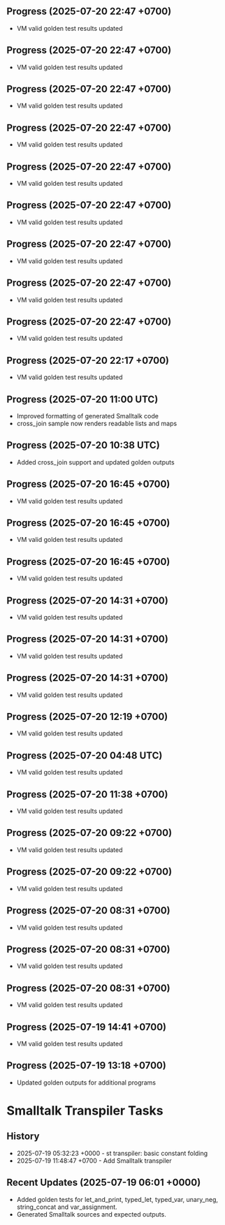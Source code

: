 ## Progress (2025-07-20 22:47 +0700)
- VM valid golden test results updated

## Progress (2025-07-20 22:47 +0700)
- VM valid golden test results updated

## Progress (2025-07-20 22:47 +0700)
- VM valid golden test results updated

## Progress (2025-07-20 22:47 +0700)
- VM valid golden test results updated

## Progress (2025-07-20 22:47 +0700)
- VM valid golden test results updated

## Progress (2025-07-20 22:47 +0700)
- VM valid golden test results updated

## Progress (2025-07-20 22:47 +0700)
- VM valid golden test results updated

## Progress (2025-07-20 22:47 +0700)
- VM valid golden test results updated

## Progress (2025-07-20 22:47 +0700)
- VM valid golden test results updated

## Progress (2025-07-20 22:17 +0700)
- VM valid golden test results updated

## Progress (2025-07-20 11:00 UTC)
- Improved formatting of generated Smalltalk code
- cross_join sample now renders readable lists and maps

## Progress (2025-07-20 10:38 UTC)
- Added cross_join support and updated golden outputs

## Progress (2025-07-20 16:45 +0700)
- VM valid golden test results updated

## Progress (2025-07-20 16:45 +0700)
- VM valid golden test results updated

## Progress (2025-07-20 16:45 +0700)
- VM valid golden test results updated

## Progress (2025-07-20 14:31 +0700)
- VM valid golden test results updated

## Progress (2025-07-20 14:31 +0700)
- VM valid golden test results updated

## Progress (2025-07-20 14:31 +0700)
- VM valid golden test results updated

## Progress (2025-07-20 12:19 +0700)
- VM valid golden test results updated

## Progress (2025-07-20 04:48 UTC)
- VM valid golden test results updated

## Progress (2025-07-20 11:38 +0700)
- VM valid golden test results updated

## Progress (2025-07-20 09:22 +0700)
- VM valid golden test results updated

## Progress (2025-07-20 09:22 +0700)
- VM valid golden test results updated

## Progress (2025-07-20 08:31 +0700)
- VM valid golden test results updated

## Progress (2025-07-20 08:31 +0700)
- VM valid golden test results updated

## Progress (2025-07-20 08:31 +0700)
- VM valid golden test results updated

## Progress (2025-07-19 14:41 +0700)
- VM valid golden test results updated

## Progress (2025-07-19 13:18 +0700)
- Updated golden outputs for additional programs

# Smalltalk Transpiler Tasks
## History
- 2025-07-19 05:32:23 +0000 - st transpiler: basic constant folding
- 2025-07-19 11:48:47 +0700 - Add Smalltalk transpiler

## Recent Updates (2025-07-19 06:01 +0000)
- Added golden tests for let_and_print, typed_let, typed_var, unary_neg, string_concat and var_assignment.
- Generated Smalltalk sources and expected outputs.
